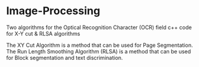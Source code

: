 # Image-Processing
Two algorithms for the Optical Recognition Character (OCR) field
c++ code for X-Y cut &amp; RLSA  algorithms

The XY Cut Algorithm is a method that can be used for Page Segmentation.
The Run Length Smoothing Algorithm (RLSA) is a method that can be used for Block segmentation and text discrimination.

